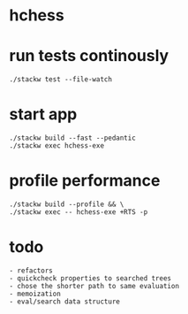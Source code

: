 # hchess

# run tests continously

    ./stackw test --file-watch

# start app

    ./stackw build --fast --pedantic
    ./stackw exec hchess-exe
    
# profile performance

    ./stackw build --profile && \
    ./stackw exec -- hchess-exe +RTS -p
    
# todo
    
    - refactors
    - quickcheck properties to searched trees
    - chose the shorter path to same evaluation
    - memoization
    - eval/search data structure